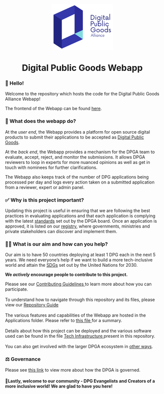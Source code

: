 <p align="center">
    <img alt="dpga image" src="https://github.com/DPGAlliance/.github/blob/main/profile/logo.png" height="150px" width="200px">
</p> 

<h1 align="center"> Digital Public Goods Webapp </h1> 

<h3> 👋 Hello! </h3> 

Welcome to the repository which hosts the code for the Digital Public Goods Alliance Webapp! 

The frontend of the Webapp can be found [here](https://app.digitalpublicgoods.net/signup).     

<h3> 🔎 What does the webapp do? </h3> 

At the *user end*, the Webapp provides a platform for open source digital products to submit their applications to be accepted as [Digital Public Goods](https://digitalpublicgoods.net). 

At the *back end*, the Webapp provides a mechanism for the DPGA team to evaluate, accept, reject, and monitor the submissions. It allows DPGA reviewers to loop in experts for more nuanced opinions as well as get in touch with nominees for further clarifications.

The Webapp also keeps track of the number of DPG applications being processed per day and logs every action taken on a submitted application from a reviewer, expert or admin panel.


<h3> ✅ Why is this project important? </h3> 

Updating this project is useful in ensuring that we are following the best practices in evaluating applications and that each application is complying with the latest [standards](https://digitalpublicgoods.net/standard/) set out by the DPGA board. Once an application is approved, it is listed on our [registry](https://digitalpublicgoods.net/registry/), where governments, ministries and private stakeholders can discover and implement them. 


<h3>  🙋🏽 What is our aim and how can you help? </h3> 

Our aim is to have 50 countries deploying at least 1 DPG each in the next 5 years. We need everyone’s help if we want to build a more tech-inclusive world and attain the [SDGs](https://sdgs.un.org/goals) set out by the United Nations for 2030. 

**We *actively* encourage people to contribute to this project.** 

Please see our <a href="https://github.com/DPGAlliance/publicgoods-review-webapp/blob/main/ContributingGuidelines.md">Contributing Guidelines </a> to learn more about how you can participate. 
<br><br> To understand how to navigate through this repository and its files, please view our <a href="https://github.com/DPGAlliance/publicgoods-review-webapp/blob/main/RepositoryGuide.md"> Repository Guide</a> 
<br><br> The various features and capabilities of the Webapp are hosted in the Applications folder. Please refer to <a href="https://github.com/DPGAlliance/publicgoods-review-webapp/blob/main/TechArchitechture.md"> this file </a> for a summary. 
<br><br>Details about how this project can be deployed and the various software used can be found in the file <a href="https://github.com/DPGAlliance/publicgoods-review-webapp/blob/main/TechArchitechture.md">Tech Infrastructure </a> present in this repository. 
<br><br>You can also get involved with the larger DPGA ecosystem in [other ways](https://digitalpublicgoods.net/get-involved/). 


<h3>  ⚖️ Governance </h3> 

Please see [this link](https://github.com/DPGAlliance/DPG-Standard/blob/main/governance.md) to view more about how the DPGA is governed. 


<h4>  🙏Lastly, welcome to our community - DPG Evangelists and Creators of a more inclusive world! We are glad to have you here! </h4> 
